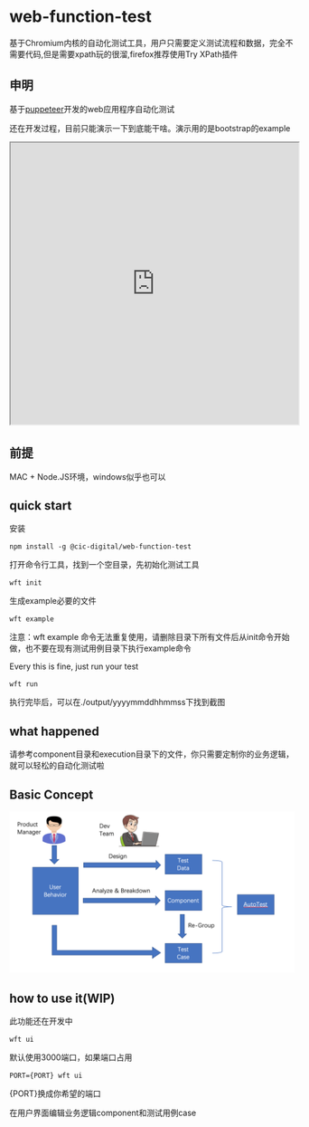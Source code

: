 # web-function-test

基于Chromium内核的自动化测试工具，用户只需要定义测试流程和数据，完全不需要代码,但是需要xpath玩的很溜,firefox推荐使用Try XPath插件

##  申明
基于[puppeteer](https://github.com/GoogleChrome/puppeteer)开发的web应用程序自动化测试

还在开发过程，目前只能演示一下到底能干啥。演示用的是bootstrap的example

<iframe height=498 width=510 src="http://file.chinacic-next.com/demo.mov"></iframe>


## 前提
MAC + Node.JS环境，windows似乎也可以

## quick start

安装
```
npm install -g @cic-digital/web-function-test
```

打开命令行工具，找到一个空目录，先初始化测试工具
```
wft init
```

生成example必要的文件
```
wft example
```

注意：wft example 命令无法重复使用，请删除目录下所有文件后从init命令开始做，也不要在现有测试用例目录下执行example命令

Every this is fine, just run your test
```
wft run
```
执行完毕后，可以在./output/yyyymmddhhmmss下找到截图

## what happened

请参考component目录和execution目录下的文件，你只需要定制你的业务逻辑，就可以轻松的自动化测试啦

##  Basic Concept
![avatar](basicconcept.png)

## how to use it(WIP)
此功能还在开发中
```
wft ui
```

默认使用3000端口，如果端口占用
```
PORT={PORT} wft ui
```
{PORT}换成你希望的端口

在用户界面编辑业务逻辑component和测试用例case
